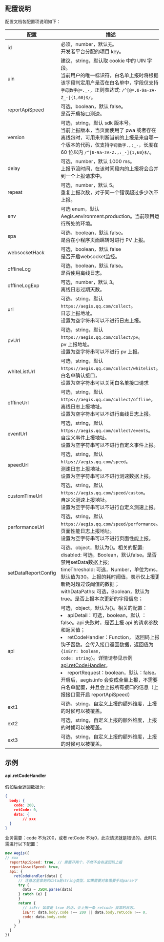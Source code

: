 ## 配置说明
配置文档各配置项说明如下：

| 配置       | 描述                             |
| -------------- | ------------------------------------------------------------ |
| id       | 必须，number，默认`无`。 <br>开发者平台分配的项目 key。        |
| uin      | 建议，string，默认取 cookie 中的 UIN 字段。 <br>当前用户的唯一标识符，白名单上报时将根据该字段判定用户是否在白名单中，字段仅支持`字母数字@=._-`，正则表达式: `/^[@=.0-9a-zA-Z_-]{1,60}$/`。 |
| reportApiSpeed | 可选，boolean，默认 false。 <br>是否开启接口测速。         |
| version    | 可选，string，默认 sdk 版本号。 <br>当前上报版本，当页面使用了 pwa 或者存在离线包时，可用来判断当前的上报是来自哪一个版本的代码，仅支持`字母数字.,:_-`，长度在 60 位以内 `/^[0-9a-zA-Z.,:_-]{1,60}$/`。 |
| delay      | 可选，number，默认 1000 ms。 <br>上报节流时间，在该时间段内的上报将会合并到一个上报请求中。 |
| repeat     | 可选，number，默认 5。 <br>重复上报次数，对于同一个错误超过多少次不上报。 |
| env        | 可选 enum，默认 Aegis.environment.production。当前项目运行所处的环境。|
| spa        | 可选，boolean，默认 false。 <br> 是否在小程序页面跳转时进行 PV 上报。 |
| websocketHack | 可选，boolean，默认 false <br>是否开启websocket监控。 |
| offlineLog   | 可选，boolean，默认 false。 <br>是否使用离线日志。         |
| offlineLogExp  | 可选，number，默认 3。 <br>离线日志过期天数。            |
| url      | 可选，string，默认 `https://aegis.qq.com/collect`。 <br>日志上报地址。 <br>设置为空字符串可以不进行日志上报。  |
| pvUrl | 可选，string，默认 `https://aegis.qq.com/collect/pv`。 <br> pv 上报地址。  <br>设置为空字符串可以不进行 pv 上报。|
| whiteListUrl | 可选，string，默认 `https://aegis.qq.com/collect/whitelist`。<br>白名单确认接口， <br>设置为空字符串可以关闭白名单接口请求|
| offlineUrl | 可选，string，默认 `https://aegis.qq.com/collect/offline`。<br> 离线日志上报地址。  <br>设置为空字符串可以不进行离线日志上报。|
| eventUrl | 可选，string，默认 `https://aegis.qq.com/collect/events`。<br> 自定义事件上报地址。  <br>设置为空字符串可以不进行自定义事件上报。|
| speedUrl | 可选，string，默认 `https://aegis.qq.com/speed`。<br>测速日志上报地址。  <br>设置为空字符串可以不进行测速数据上报。|
| customTimeUrl | 可选，string，默认 `https://aegis.qq.com/speed/custom`。<br>自定义测速上报地址。  <br>设置为空字符串可以不进行自定义测速上报。|
| performanceUrl | 可选，string，默认 `https://aegis.qq.com/speed/performance`。<br>页面性能日志上报地址。  <br>设置为空字符串可以不进行页面性能上报。|
| setDataReportConfig | 可选，object，默认为{}。相关的配置: <br> disabled: 可选，Boolean，默认false。是否禁用setData数据上报; <br> timeThreshold: 可选，Number，单位为ms，默认值为30。上报的耗时阈值，表示仅上报更新耗时超过该阈值的数据；<br> withDataPaths: 可选，Boolean，默认为true。是否上报本次更新的字段信息；|
| api | 可选，object，默认为{}。相关的配置：<br><li>apiDetail：可选，boolean，默认 ：false。api 失败时，是否上报 api 的请求参数和返回值；<br><li>retCodeHandler：Function， 返回码上报钩子函数。会传入接口返回数据，返回值为<code>{isErr: boolean, code: string}</code>。详情请参见示例 [api.retCodeHandler](#exp1)。<br><li>reportRequest：boolean，默认：false。开启后，aegis.info 会变成全量上报，不需要白名单配置，并且会上报所有接口的信息（上报接口需开启 reportApiSpeed）|
| ext1       | 可选，string，自定义上报的额外维度，上报的时候可以被覆盖。   |
| ext2       | 可选，string，自定义上报的额外维度，上报的时候可以被覆盖。   |
| ext3       | 可选，string，自定义上报的额外维度，上报的时候可以被覆盖。   |

## 示例

#### api.retCodeHandler[](id:exp1)
假如后台返回数据为:
```json
{
  body: {
    code: 200,
    retCode: 0,
    data: {
        // xxx
  }
}

```
业务需要：code 不为200，或者 retCode 不为0，此次请求就是错误的。此时只需进行以下配置：
```javascript
new Aegis({
// xxx
  reportApiSpeed: true, // 需要开两个，不然不会有返回码上报
  reportAssetSpeed: true,
  api: {
    retCodeHandler(data) {
      // 注意这里拿到的data是string类型，如果需要对象需要手动parse下
      try {
        data = JSON.parse(data)
      } catch (e) {
      }
      return {
        // isErr 如果是 true 的话，会上报一条 retcode 异常的日志。
        isErr: data.body.code !== 200 || data.body.retCode !== 0,
        code: data.body.code
      }
    }
  }
})
```
